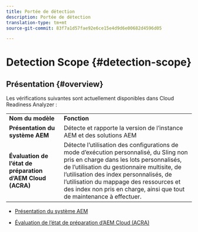 ```yaml
---
title: Portée de détection
description: Portée de détection
translation-type: tm+mt
source-git-commit: 83f7a1d57fae92e6ce15e4d9d6e00682d4596d05

---
```



# Detection Scope {#detection-scope}

## Présentation {#overview}

Les vérifications suivantes sont actuellement disponibles dans Cloud Readiness Analyzer :

<table>
 <tbody>
  <tr>
   <td><strong>Nom du modèle</strong></td>
   <td><strong>Fonction</strong></td>
  </tr>
  <tr>
   <td><strong>Présentation du système AEM</strong></td>
   <td>Détecte et rapporte la version de l’instance AEM et des solutions AEM</td>
  </tr>
   <tr>
   <td><strong>Évaluation de l’état de préparation d’AEM Cloud (ACRA)</strong></td>
   <td>Détecte l’utilisation des configurations de mode d’exécution personnalisé, du Sling non pris en charge dans les lots personnalisés, de l’utilisation du gestionnaire multisite, de l’utilisation des index personnalisés, de l’utilisation du mappage des ressources et des index non pris en charge, ainsi que tout de maintenance à effectuer.</td>
  </tr>
 </tbody>
</table>

* [Présentation du système AEM](/help/move-to-cloud-service/cloud-readiness-analyzer/aso.md)

* [Évaluation de l’état de préparation d’AEM Cloud (ACRA)](/help/move-to-cloud-service/cloud-readiness-analyzer/acra.md)
